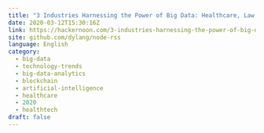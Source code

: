 ```yaml
---
title: "3 Industries Harnessing the Power of Big Data: Healthcare, Law, and Retail"
date: 2020-03-12T15:30:16Z
link: https://hackernoon.com/3-industries-harnessing-the-power-of-big-data-healthcare-law-and-retail-fs14s3wwp?source=rss&utm_medium=RSS&utm_source=news.12bit.vn
site: github.com/dylang/node-rss
language: English
category:
  - big-data
  - technology-trends
  - big-data-analytics
  - blockchain
  - artificial-intelligence
  - healthcare
  - 2020
  - healthtech
draft: false
---
```

